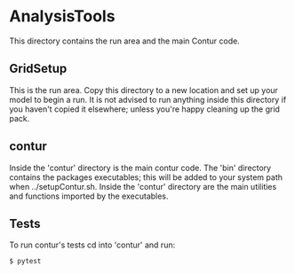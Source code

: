 # AnalysisTools

This directory contains the run area and the main Contur code.

## GridSetup
This is the run area. Copy this directory to a new location and set up your
model to begin a run. It is not advised to run anything inside this directory
if you haven't copied it elsewhere; unless you're happy cleaning up the grid
pack.

## contur
Inside the 'contur' directory is the main contur code. The 'bin' directory
contains the packages executables; this will be added to your system path when
../setupContur.sh. Inside the 'contur' directory are the main utilities and
functions imported by the executables.

## Tests
To run contur's tests cd into 'contur' and run:

`$ pytest`
